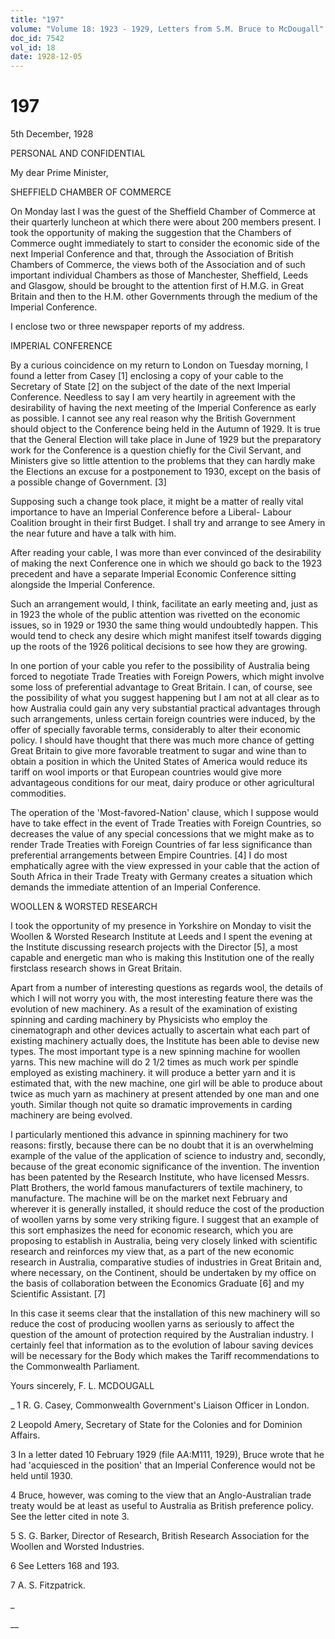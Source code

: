 ```yaml
---
title: "197"
volume: "Volume 18: 1923 - 1929, Letters from S.M. Bruce to McDougall"
doc_id: 7542
vol_id: 18
date: 1928-12-05
---
```


# 197

5th December, 1928

PERSONAL AND CONFIDENTIAL

My dear Prime Minister,

SHEFFIELD CHAMBER OF COMMERCE

On Monday last I was the guest of the Sheffield Chamber of Commerce at their quarterly luncheon at which there were about 200 members present. I took the opportunity of making the suggestion that the Chambers of Commerce ought immediately to start to consider the economic side of the next Imperial Conference and that, through the Association of British Chambers of Commerce, the views both of the Association and of such important individual Chambers as those of Manchester, Sheffield, Leeds and Glasgow, should be brought to the attention first of H.M.G. in Great Britain and then to the H.M. other Governments through the medium of the Imperial Conference.

I enclose two or three newspaper reports of my address.

IMPERIAL CONFERENCE

By a curious coincidence on my return to London on Tuesday morning, I found a letter from Casey [1] enclosing a copy of your cable to the Secretary of State [2] on the subject of the date of the next Imperial Conference. Needless to say I am very heartily in agreement with the desirability of having the next meeting of the Imperial Conference as early as possible. I cannot see any real reason why the British Government should object to the Conference being held in the Autumn of 1929. It is true that the General Election will take place in June of 1929 but the preparatory work for the Conference is a question chiefly for the Civil Servant, and Ministers give so little attention to the problems that they can hardly make the Elections an excuse for a postponement to 1930, except on the basis of a possible change of Government. [3]

Supposing such a change took place, it might be a matter of really vital importance to have an Imperial Conference before a Liberal- Labour Coalition brought in their first Budget. I shall try and arrange to see Amery in the near future and have a talk with him.

After reading your cable, I was more than ever convinced of the desirability of making the next Conference one in which we should go back to the 1923 precedent and have a separate Imperial Economic Conference sitting alongside the Imperial Conference.

Such an arrangement would, I think, facilitate an early meeting and, just as in 1923 the whole of the public attention was rivetted on the economic issues, so in 1929 or 1930 the same thing would undoubtedly happen. This would tend to check any desire which might manifest itself towards digging up the roots of the 1926 political decisions to see how they are growing.

In one portion of your cable you refer to the possibility of Australia being forced to negotiate Trade Treaties with Foreign Powers, which might involve some loss of preferential advantage to Great Britain. I can, of course, see the possibility of what you suggest happening but I am not at all clear as to how Australia could gain any very substantial practical advantages through such arrangements, unless certain foreign countries were induced, by the offer of specially favorable terms, considerably to alter their economic policy. I should have thought that there was much more chance of getting Great Britain to give more favorable treatment to sugar and wine than to obtain a position in which the United States of America would reduce its tariff on wool imports or that European countries would give more advantageous conditions for our meat, dairy produce or other agricultural commodities.

The operation of the 'Most-favored-Nation' clause, which I suppose would have to take effect in the event of Trade Treaties with Foreign Countries, so decreases the value of any special concessions that we might make as to render Trade Treaties with Foreign Countries of far less significance than preferential arrangements between Empire Countries. [4] I do most emphatically agree with the view expressed in your cable that the action of South Africa in their Trade Treaty with Germany creates a situation which demands the immediate attention of an Imperial Conference.

WOOLLEN &amp; WORSTED RESEARCH

I took the opportunity of my presence in Yorkshire on Monday to visit the Woollen &amp; Worsted Research Institute at Leeds and I spent the evening at the Institute discussing research projects with the Director [5], a most capable and energetic man who is making this Institution one of the really firstclass research shows in Great Britain.

Apart from a number of interesting questions as regards wool, the details of which I will not worry you with, the most interesting feature there was the evolution of new machinery. As a result of the examination of existing spinning and carding machinery by Physicists who employ the cinematograph and other devices actually to ascertain what each part of existing machinery actually does, the Institute has been able to devise new types. The most important type is a new spinning machine for woollen yarns. This new machine will do 2 1/2 times as much work per spindle employed as existing machinery. it will produce a better yarn and it is estimated that, with the new machine, one girl will be able to produce about twice as much yarn as machinery at present attended by one man and one youth. Similar though not quite so dramatic improvements in carding machinery are being evolved.

I particularly mentioned this advance in spinning machinery for two reasons: firstly, because there can be no doubt that it is an overwhelming example of the value of the application of science to industry and, secondly, because of the great economic significance of the invention. The invention has been patented by the Research Institute, who have licensed Messrs. Platt Brothers, the world famous manufacturers of textile machinery, to manufacture. The machine will be on the market next February and wherever it is generally installed, it should reduce the cost of the production of woollen yarns by some very striking figure. I suggest that an example of this sort emphasizes the need for economic research, which you are proposing to establish in Australia, being very closely linked with scientific research and reinforces my view that, as a part of the new economic research in Australia, comparative studies of industries in Great Britain and, where necessary, on the Continent, should be undertaken by my office on the basis of collaboration between the Economics Graduate [6] and my Scientific Assistant. [7]

In this case it seems clear that the installation of this new machinery will so reduce the cost of producing woollen yarns as seriously to affect the question of the amount of protection required by the Australian industry. I certainly feel that information as to the evolution of labour saving devices will be necessary for the Body which makes the Tariff recommendations to the Commonwealth Parliament.

Yours sincerely, F. L. MCDOUGALL 

_ 1 R. G. Casey, Commonwealth Government's Liaison Officer in London.

2 Leopold Amery, Secretary of State for the Colonies and for Dominion Affairs.

3 In a letter dated 10 February 1929 (file AA:M111, 1929), Bruce wrote that he had 'acquiesced in the position' that an Imperial Conference would not be held until 1930.

4 Bruce, however, was coming to the view that an Anglo-Australian trade treaty would be at least as useful to Australia as British preference policy. See the letter cited in note 3.

5 S. G. Barker, Director of Research, British Research Association for the Woollen and Worsted Industries.

6 See Letters 168 and 193.

7 A. S. Fitzpatrick.

_

__
